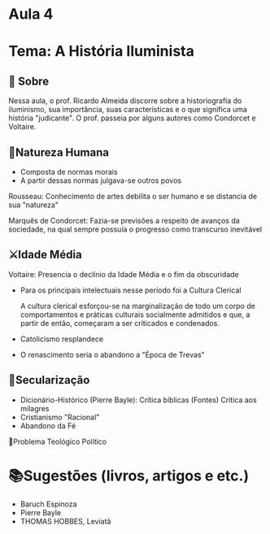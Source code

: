 # Aula 4

# Tema: A História Iluminista

## 📑 Sobre
Nessa aula, o prof. Ricardo Almeida discorre sobre a historiografia do iluminismo, sua importância, suas características e o que significa uma história "judicante". O prof. passeia por alguns autores como Condorcet e Voltaire.

## 💪Natureza Humana
- Composta de normas morais
- A partir dessas normas julgava-se outros povos

Rousseau:
    Conhecimento de artes debilita o ser humano e se distancia de sua "natureza"
    
Marquês de Condorcet:
    Fazia-se previsões a respeito de avanços da sociedade, na qual sempre possuía o progresso como transcurso inevitável
    
## ⚔️Idade Média
Voltaire:
    Presencia o declínio da Idade Média e o fim da obscuridade
    
- Para os principais intelectuais nesse período foi a Cultura Clerical

    A cultura clerical esforçou-se na marginalização de todo um corpo de comportamentos e práticas             culturais socialmente admitidos e que, a partir de então, começaram a ser criticados e condenados.

- Catolicismo resplandece
- O renascimento seria o abandono a "Época de Trevas"


## 📅Secularização
- Dicionário-Histórico (Pierre Bayle):
    Crítica bíblicas (Fontes)
    Crítica aos milagres
- Cristianismo "Racional"
- Abandono da Fé

📌Problema Teológico Político 

# 📚Sugestões (livros, artigos e etc.)
- Baruch Espinoza
- Pierre Bayle
- THOMAS HOBBES, Leviatã

